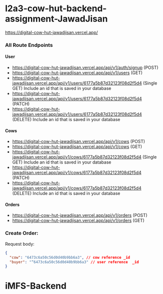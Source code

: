 # l2a3-cow-hut-backend-assignment-JawadJisan

https://digital-cow-hut-jawadjisan.vercel.app/

### All Route Endpoints

#### User

- https://digital-cow-hut-jawadjisan.vercel.app/api/v1/auth/signup (POST)
- https://digital-cow-hut-jawadjisan.vercel.app/api/v1/users (GET)
- https://digital-cow-hut-jawadjisan.vercel.app/api/v1/users/6177a5b87d32123f08d2f5d4 (Single GET) Include an id that is saved in your database
- https://digital-cow-hut-jawadjisan.vercel.app/api/v1/users/6177a5b87d32123f08d2f5d4 (PATCH)
- https://digital-cow-hut-jawadjisan.vercel.app/api/v1/users/6177a5b87d32123f08d2f5d4 (DELETE) Include an id that is saved in your database

#### Cows

- https://digital-cow-hut-jawadjisan.vercel.app/api/v1/cows (POST)
- https://digital-cow-hut-jawadjisan.vercel.app/api/v1/cows (GET)
- https://digital-cow-hut-jawadjisan.vercel.app/api/v1/cows/6177a5b87d32123f08d2f5d4 (Single GET) Include an id that is saved in your database
- https://digital-cow-hut-jawadjisan.vercel.app/api/v1/cows/6177a5b87d32123f08d2f5d4 (PATCH)
- https://digital-cow-hut-jawadjisan.vercel.app/api/v1/cows/6177a5b87d32123f08d2f5d4 (DELETE) Include an id that is saved in your database

#### Orders

- https://digital-cow-hut-jawadjisan.vercel.app/api/v1/orders (POST)
- https://digital-cow-hut-jawadjisan.vercel.app/api/v1/orders (GET)

### Create Order:

Request body:

```json
{
  "cow": "6473c6a50c56d0d40b9bb6a3", // cow reference _id
  "buyer": "“6473c6a50c56d0d40b9bb6a3" // user reference  _id
}
```
# iMFS-Backend
